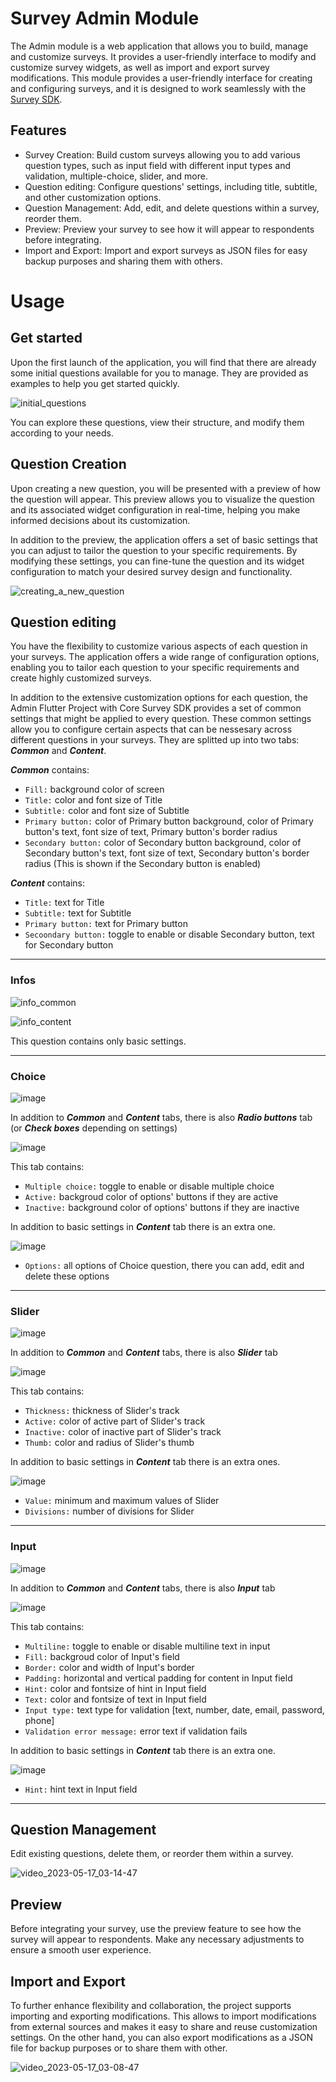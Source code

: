 # Survey Admin Module

The Admin module is a web application that allows you to build, manage and customize surveys. It provides a user-friendly interface to modify and customize survey widgets, as well as import and export survey modifications. This module provides a user-friendly interface for creating and configuring surveys, and it is designed to work seamlessly with the  [Survey SDK](https://github.com/What-the-Flutter/survey_sdk "inspect Survey SDK").

## Features

- Survey Creation: Build custom surveys allowing you to add various question types, such as input field with different input types and validation, multiple-choice, slider, and more.
- Question editing: Configure questions' settings, including title, subtitle, and other customization options.
- Question Management: Add, edit, and delete questions within a survey, reorder them.
- Preview: Preview your survey to see how it will appear to respondents before integrating.
- Import and Export: Import and export surveys as JSON files for easy backup purposes and sharing them with others.

# Usage

## Get started

Upon the first launch of the application, you will find that there are already some initial questions available for you to manage. They are provided as examples to help you get started quickly.

![initial_questions](https://github.com/What-the-Flutter/survey_sdk/assets/94079414/bf8abee3-1a18-4352-b0bd-fd462c824127)

You can explore these questions, view their structure, and modify them according to your needs.

## Question Creation

Upon creating a new question, you will be presented with a preview of how the question will appear. This preview allows you to visualize the question and its associated widget configuration in real-time, helping you make informed decisions about its customization.

In addition to the preview, the application offers a set of basic settings that you can adjust to tailor the question to your specific requirements. By modifying these settings, you can fine-tune the question and its widget configuration to match your desired survey design and functionality.

![creating_a_new_question](https://github.com/What-the-Flutter/survey_sdk/assets/94079414/fcbe6ab8-58db-449e-bc30-35f168e31977)

## Question editing

You have the flexibility to customize various aspects of each question in your surveys. The application offers a wide range of configuration options, enabling you to tailor each question to your specific requirements and create highly customized surveys. 

In addition to the extensive customization options for each question, the Admin Flutter Project with Core Survey SDK provides a set of common settings that might be applied to every question. These common settings allow you to configure certain aspects that can be nessesary across different questions in your surveys. They are splitted up into two tabs: ***Common*** and ***Content***.

***Common*** contains:

- ```Fill:``` background color of screen
- ```Title:``` color and font size of Title
- ```Subtitle:``` color and font size of Subtitle
- ```Primary button:``` color of Primary button background, color of Primary button's text, font size of text, Primary button's border radius
- ```Secondary button:``` color of Secondary button background, color of Secondary button's text, font size of text, Secondary button's border radius (This is shown if the Secondary button is enabled)

***Content*** contains:

- ```Title:``` text for Title
- ```Subtitle:``` text for Subtitle
- ```Primary button:``` text for Primary button
- ```Secoondary button:``` toggle to enable or disable Secondary button, text for Secondary button

***

### Infos

![info_common](https://github.com/What-the-Flutter/survey_sdk/assets/94079414/74f41791-2e8f-4919-89f5-5df952353d9b)

![info_content](https://github.com/What-the-Flutter/survey_sdk/assets/94079414/12ccf3ec-e59d-4af1-be25-f8e2c4646a22)


This question contains only basic settings.

***

### Choice

![image](https://github.com/What-the-Flutter/survey_sdk/assets/94079414/aba0b7cf-05e5-46d9-b7ef-8ffab33be9cc)

In addition to ***Common*** and ***Content*** tabs, there is also ***Radio buttons*** tab (or ***Check boxes*** depending on settings)

![image](https://github.com/What-the-Flutter/survey_sdk/assets/94079414/3f90bb1a-6beb-4358-acd7-662909df23e1)

This tab contains:

- ```Multiple choice:``` toggle to enable or disable multiple choice
- ```Active:``` backgroud color of options' buttons if they are active
- ```Inactive:``` background color of options' buttons if they are inactive

In addition to basic settings in ***Content*** tab there is an extra one.

![image](https://github.com/What-the-Flutter/survey_sdk/assets/94079414/d2a63ea8-1d2b-4d59-aa40-92a7433abe34)

- ```Options:``` all options of Choice question, there you can add, edit and delete these options

***

### Slider

![image](https://github.com/What-the-Flutter/survey_sdk/assets/94079414/db3e8b0a-d84a-4300-b220-c324fe158687)

In addition to ***Common*** and ***Content*** tabs, there is also ***Slider*** tab

![image](https://github.com/What-the-Flutter/survey_sdk/assets/94079414/ba7f8756-ef56-45e6-9ac4-a2bfc3afcf5e)

This tab contains:

- ```Thickness:``` thickness of Slider's track
- ```Active:``` color of active part of Slider's track
- ```Inactive:``` color of inactive part of Slider's track
- ```Thumb:``` color and radius of Slider's thumb

In addition to basic settings in ***Content*** tab there is an extra ones.

![image](https://github.com/What-the-Flutter/survey_sdk/assets/94079414/dc07024d-2848-4ebd-8541-f6e047047511)

- ```Value:``` minimum and maximum values of Slider
- ```Divisions:``` number of divisions for Slider

***

### Input

![image](https://github.com/What-the-Flutter/survey_sdk/assets/94079414/319eabca-0017-4176-92a1-39696757f0e6)

In addition to ***Common*** and ***Content*** tabs, there is also ***Input*** tab

![image](https://github.com/What-the-Flutter/survey_sdk/assets/94079414/b5c6d4ea-7805-4925-961a-7a7146c5edfe)

This tab contains:

- ```Multiline:``` toggle to enable or disable multiline text in input
- ```Fill:``` backgroud color of Input's field
- ```Border:``` color and width of Input's border
- ```Padding:``` horizontal and vertical padding for content in Input field
- ```Hint:``` color and fontsize of hint in Input field
- ```Text:``` color and fontsize of text in Input field
- ```Input type:``` text type for validation [text, number, date, email, password, phone]
- ```Validation error message:``` error text if validation fails

In addition to basic settings in ***Content*** tab there is an extra one.

![image](https://github.com/What-the-Flutter/survey_sdk/assets/94079414/f2e3d70e-506a-42b8-81ed-7cb753136114)

- ```Hint:``` hint text in Input field

***

## Question Management

Edit existing questions, delete them, or reorder them within a survey.

![video_2023-05-17_03-14-47](https://github.com/What-the-Flutter/survey_sdk/assets/94079414/a51a6fdd-b103-4fe9-9551-2661a202a716)

## Preview

Before integrating your survey, use the preview feature to see how the survey will appear to respondents. Make any necessary adjustments to ensure a smooth user experience.

## Import and Export

To further enhance flexibility and collaboration, the project supports importing and exporting modifications. This allows to import modifications from external sources and makes it easy to share and reuse customization settings. On the other hand, you can also export modifications as a JSON file for backup purposes or to share them with other.

![video_2023-05-17_03-08-47](https://github.com/What-the-Flutter/survey_sdk/assets/94079414/012e77ce-3605-484b-afd1-d874048ae67d)
